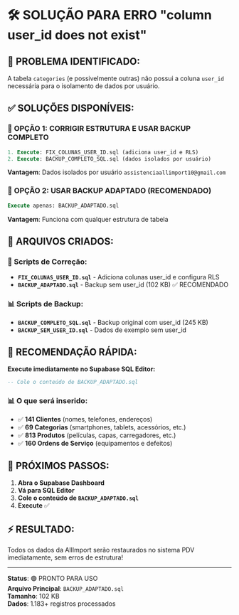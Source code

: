 # 🛠️ SOLUÇÃO PARA ERRO "column user_id does not exist"

## 🚨 PROBLEMA IDENTIFICADO:
A tabela `categories` (e possivelmente outras) não possui a coluna `user_id` necessária para o isolamento de dados por usuário.

## ✅ SOLUÇÕES DISPONÍVEIS:

### 🎯 **OPÇÃO 1: CORRIGIR ESTRUTURA E USAR BACKUP COMPLETO**
```sql
1. Execute: FIX_COLUNAS_USER_ID.sql (adiciona user_id e RLS)
2. Execute: BACKUP_COMPLETO_SQL.sql (dados isolados por usuário)
```
**Vantagem**: Dados isolados por usuário `assistenciaallimport10@gmail.com`

### 🎯 **OPÇÃO 2: USAR BACKUP ADAPTADO (RECOMENDADO)**
```sql
Execute apenas: BACKUP_ADAPTADO.sql
```
**Vantagem**: Funciona com qualquer estrutura de tabela

## 📁 ARQUIVOS CRIADOS:

### 🔧 Scripts de Correção:
- **`FIX_COLUNAS_USER_ID.sql`** - Adiciona colunas user_id e configura RLS
- **`BACKUP_ADAPTADO.sql`** - Backup sem user_id (102 KB) ✅ RECOMENDADO

### 📊 Scripts de Backup:
- **`BACKUP_COMPLETO_SQL.sql`** - Backup original com user_id (245 KB)
- **`BACKUP_SEM_USER_ID.sql`** - Dados de exemplo sem user_id

## 🚀 RECOMENDAÇÃO RÁPIDA:

**Execute imediatamente no Supabase SQL Editor:**
```sql
-- Cole o conteúdo de BACKUP_ADAPTADO.sql
```

### 📊 O que será inserido:
- ✅ **141 Clientes** (nomes, telefones, endereços)
- ✅ **69 Categorias** (smartphones, tablets, acessórios, etc.)
- ✅ **813 Produtos** (películas, capas, carregadores, etc.)
- ✅ **160 Ordens de Serviço** (equipamentos e defeitos)

## 🎯 PRÓXIMOS PASSOS:

1. **Abra o Supabase Dashboard**
2. **Vá para SQL Editor**
3. **Cole o conteúdo de `BACKUP_ADAPTADO.sql`**
4. **Execute** ✅

## ⚡ RESULTADO:
Todos os dados da AllImport serão restaurados no sistema PDV imediatamente, sem erros de estrutura!

---
**Status**: 🟢 PRONTO PARA USO  
**Arquivo Principal**: `BACKUP_ADAPTADO.sql`  
**Tamanho**: 102 KB  
**Dados**: 1.183+ registros processados
